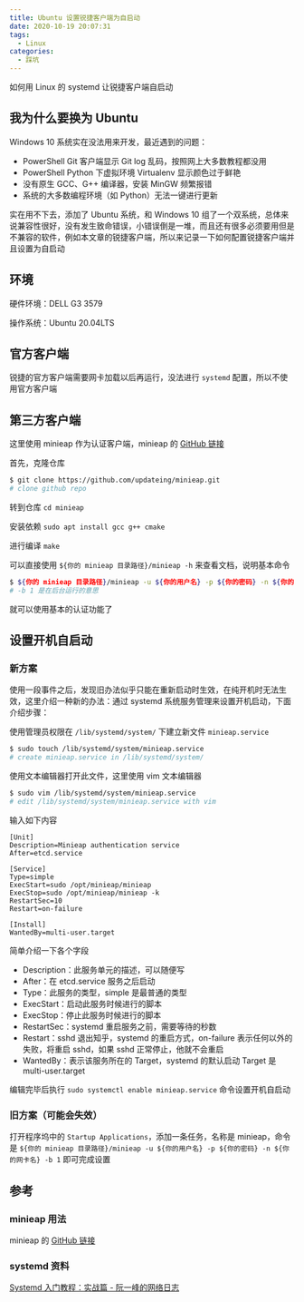```yaml
---
title: Ubuntu 设置锐捷客户端为自启动
date: 2020-10-19 20:07:31
tags:
  - Linux
categories:
  - 踩坑
---
```


如何用 Linux 的 systemd 让锐捷客户端自启动

<!--more-->

## 我为什么要换为 Ubuntu

Windows 10 系统实在没法用来开发，最近遇到的问题：

- PowerShell Git 客户端显示 Git log 乱码，按照网上大多数教程都没用
- PowerShell Python 下虚拟环境 Virtualenv 显示颜色过于鲜艳
- 没有原生 GCC、G++ 编译器，安装 MinGW 频繁报错
- 系统的大多数编程环境（如 Python）无法一键进行更新

实在用不下去，添加了 Ubuntu 系统，和 Windows 10 组了一个双系统，总体来说兼容性很好，没有发生致命错误，小错误倒是一堆，而且还有很多必须要用但是不兼容的软件，例如本文章的锐捷客户端，所以来记录一下如何配置锐捷客户端并且设置为自启动

## 环境

硬件环境：DELL G3 3579

操作系统：Ubuntu 20.04LTS

## 官方客户端

锐捷的官方客户端需要网卡加载以后再运行，没法进行 `systemd` 配置，所以不使用官方客户端

## 第三方客户端

这里使用 minieap 作为认证客户端，minieap 的 [GitHub 链接](https://github.com/updateing/minieap)

首先，克隆仓库

```bash
$ git clone https://github.com/updateing/minieap.git
# clone github repo
```

转到仓库 `cd minieap`

安装依赖 `sudo apt install gcc g++ cmake`

进行编译 `make`

可以直接使用 `${你的 minieap 目录路径}/minieap -h` 来查看文档，说明基本命令

```bash
$ ${你的 minieap 目录路径}/minieap -u ${你的用户名} -p ${你的密码} -n ${你的网卡名} -b 1
# -b 1 是在后台运行的意思
```

就可以使用基本的认证功能了

## 设置开机自启动

### 新方案

使用一段事件之后，发现旧办法似乎只能在重新启动时生效，在纯开机时无法生效，这里介绍一种新的办法：通过 systemd 系统服务管理来设置开机启动，下面介绍步骤：

使用管理员权限在 `/lib/systemd/system/` 下建立新文件 `minieap.service`

```bash
$ sudo touch /lib/systemd/system/minieap.service
# create minieap.service in /lib/systemd/system/
```

使用文本编辑器打开此文件，这里使用 vim 文本编辑器

```bash
$ sudo vim /lib/systemd/system/minieap.service
# edit /lib/systemd/system/minieap.service with vim
```

输入如下内容

```plain text
[Unit]
Description=Minieap authentication service
After=etcd.service

[Service]
Type=simple
ExecStart=sudo /opt/minieap/minieap
ExecStop=sudo /opt/minieap/minieap -k
RestartSec=10
Restart=on-failure

[Install]
WantedBy=multi-user.target
```

简单介绍一下各个字段

- Description：此服务单元的描述，可以随便写
- After：在 etcd.service 服务之后启动
- Type：此服务的类型，simple 是最普通的类型
- ExecStart：启动此服务时候进行的脚本
- ExecStop：停止此服务时候进行的脚本
- RestartSec：systemd 重启服务之前，需要等待的秒数
- Restart：sshd 退出知乎，systemd 的重启方式，on-failure 表示任何以外的失败，将重启 sshd，如果 sshd 正常停止，他就不会重启
- WantedBy：表示该服务所在的 Target，systemd 的默认启动 Target 是 multi-user.target

编辑完毕后执行 `sudo systemctl enable minieap.service` 命令设置开机自启动

### 旧方案（可能会失效）

打开程序坞中的 `Startup Applications`，添加一条任务，名称是 minieap，命令是 `${你的 minieap 目录路径}/minieap -u ${你的用户名} -p ${你的密码} -n ${你的网卡名} -b 1` 即可完成设置

## 参考

### minieap 用法

minieap 的 [GitHub 链接](https://github.com/updateing/minieap)

### systemd 资料

[Systemd 入门教程：实战篇 - 阮一峰的网络日志](https://www.ruanyifeng.com/blog/2016/03/systemd-tutorial-part-two.html)
